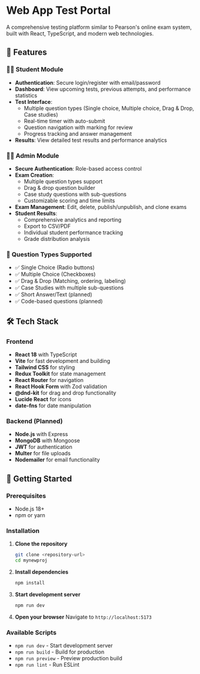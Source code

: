 # Web App Test Portal

A comprehensive testing platform similar to Pearson's online exam system, built with React, TypeScript, and modern web technologies.

## 🌟 Features

### 👨‍🎓 Student Module
- **Authentication**: Secure login/register with email/password
- **Dashboard**: View upcoming tests, previous attempts, and performance statistics
- **Test Interface**: 
  - Multiple question types (Single choice, Multiple choice, Drag & Drop, Case studies)
  - Real-time timer with auto-submit
  - Question navigation with marking for review
  - Progress tracking and answer management
- **Results**: View detailed test results and performance analytics

### 👩‍🏫 Admin Module
- **Secure Authentication**: Role-based access control
- **Exam Creation**: 
  - Multiple question types support
  - Drag & drop question builder
  - Case study questions with sub-questions
  - Customizable scoring and time limits
- **Exam Management**: Edit, delete, publish/unpublish, and clone exams
- **Student Results**: 
  - Comprehensive analytics and reporting
  - Export to CSV/PDF
  - Individual student performance tracking
  - Grade distribution analysis

### 🔧 Question Types Supported
- ✅ Single Choice (Radio buttons)
- ✅ Multiple Choice (Checkboxes)  
- ✅ Drag & Drop (Matching, ordering, labeling)
- ✅ Case Studies with multiple sub-questions
- ✅ Short Answer/Text (planned)
- ✅ Code-based questions (planned)

## 🛠️ Tech Stack

### Frontend
- **React 18** with TypeScript
- **Vite** for fast development and building
- **Tailwind CSS** for styling
- **Redux Toolkit** for state management
- **React Router** for navigation
- **React Hook Form** with Zod validation
- **@dnd-kit** for drag and drop functionality
- **Lucide React** for icons
- **date-fns** for date manipulation

### Backend (Planned)
- **Node.js** with Express
- **MongoDB** with Mongoose
- **JWT** for authentication
- **Multer** for file uploads
- **Nodemailer** for email functionality

## 🚀 Getting Started

### Prerequisites
- Node.js 18+ 
- npm or yarn

### Installation

1. **Clone the repository**
   ```bash
   git clone <repository-url>
   cd mynewproj
   ```

2. **Install dependencies**
   ```bash
   npm install
   ```

3. **Start development server**
   ```bash
   npm run dev
   ```

4. **Open your browser**
   Navigate to `http://localhost:5173`

### Available Scripts

- `npm run dev` - Start development server
- `npm run build` - Build for production
- `npm run preview` - Preview production build
- `npm run lint` - Run ESLint
